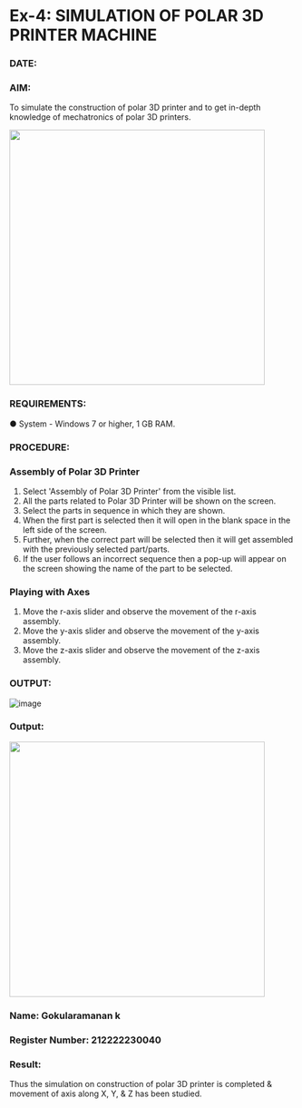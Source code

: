 # Ex-4: SIMULATION OF POLAR 3D PRINTER MACHINE

### DATE: 

### AIM:
 To simulate the construction of polar 3D printer and to get in-depth knowledge of mechatronics of polar 3D printers.

<img src=https://github.com/Sellakumar1987/Ex.-No.-4---SIMULATION-OF-POLAR-3D-PRINTER-MACHINE/assets/113594316/b551f195-9877-49a2-99bb-a9efcfb3381a height=450 width=450>

### REQUIREMENTS:
 ●	System - Windows 7 or higher, 1 GB RAM.

### PROCEDURE:

### Assembly of Polar 3D Printer
 1.	Select 'Assembly of Polar 3D Printer' from the visible list.
 2.	All the parts related to Polar 3D Printer will be shown on the screen.
 3.	Select the parts in sequence in which they are shown.
 4.	When the first part is selected then it will open in the blank space in the left side of the screen.
 5.	Further, when the correct part will be selected then it will get assembled with the previously selected part/parts.
 6.	If the user follows an incorrect sequence then a pop-up will appear on the screen showing the name of the part to be selected.

### Playing with Axes
 1.	Move the r-axis slider and observe the movement of the r-axis assembly.
 2.	Move the y-axis slider and observe the movement of the y-axis assembly.
 3.	Move the z-axis slider and observe the movement of the z-axis assembly.

### OUTPUT:
![image](https://github.com/22002102/Ex.-No.-4---SIMULATION-OF-POLAR-3D-PRINTER-MACHINE/assets/119091638/f5caa789-690b-41a8-a6cb-f271ed1d39a3)



### Output:
<img src=https://github.com/22002102/Ex.-No.-4---SIMULATION-OF-POLAR-3D-PRINTER-MACHINE/assets/119091638/d1ab211c-3ea6-4a4c-be71-13710e093d6e height=450 width=450>

### Name: Gokularamanan k
### Register Number: 212222230040

### Result: 
 Thus the simulation on construction of polar 3D printer is completed & movement of axis along X, Y, & Z has been studied.
